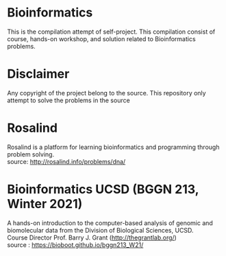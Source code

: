 # Bioinformatics
This is the compilation attempt of self-project. This compilation consist of course, hands-on workshop, and solution related to Bioinformatics problems.

# Disclaimer
Any copyright of the project belong to the source. This repository only attempt to solve the problems in the source 

# Rosalind
Rosalind is a platform for learning bioinformatics and programming through problem solving.
<br>source: http://rosalind.info/problems/dna/

# Bioinformatics UCSD (BGGN 213, Winter 2021)
A hands-on introduction to the computer-based analysis of genomic and biomolecular data from the Division of Biological Sciences, UCSD.
<br>Course Director Prof. Barry J. Grant (http://thegrantlab.org/) 
<br>source : https://bioboot.github.io/bggn213_W21/

